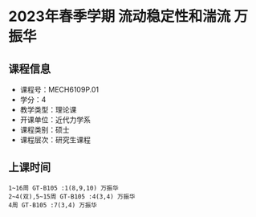 # 2023年春季学期 流动稳定性和湍流 万振华






## 课程信息

- 课程号：MECH6109P.01
- 学分：4
- 教学类型：理论课
- 开课单位：近代力学系
- 课程类别：硕士
- 课程层次：研究生课程

## 上课时间

```
1~16周 GT-B105 :1(8,9,10) 万振华
2~4(双),5~15周 GT-B105 :4(3,4) 万振华
4周 GT-B105 :7(3,4) 万振华
```

